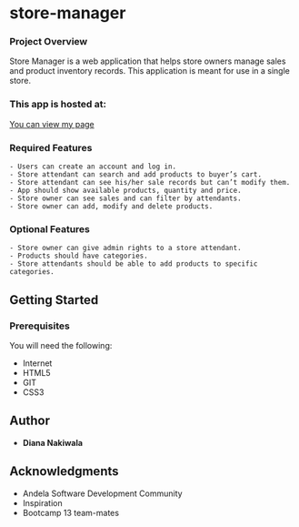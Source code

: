 # store-manager

### Project Overview
Store Manager is a web application that helps store owners manage sales and product inventory
records. This application is meant for use in a single store.

### This app is hosted at:
[You can view my page](https://https://dianawats.github.io/store-manager-ui)

### Required Features
```
- Users can create an account and log in.
- Store attendant can search and add products to buyer’s cart.
- Store attendant can see his/her sale records but can’t modify them.
- App should show available products, quantity and price.
- Store owner can see sales and can filter by attendants.
- Store owner can add, modify and delete products. 
```
### Optional Features
```
- Store owner can give admin rights to a store attendant.
- Products should have categories.
- Store attendants should be able to add products to specific categories.
```
## Getting Started

### Prerequisites

You will need the following:
- Internet
- HTML5
- GIT
- CSS3

## Author

* **Diana Nakiwala**

## Acknowledgments

* Andela Software Development Community
* Inspiration
* Bootcamp 13 team-mates

